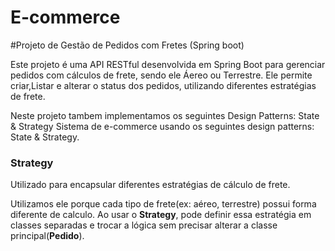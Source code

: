 # E-commerce

#Projeto de Gestão de Pedidos com Fretes (Spring boot)

Este projeto é uma API RESTful desenvolvida em Spring Boot para gerenciar pedidos
com cálculos de frete, sendo ele Áereo ou Terrestre. Ele permite criar,Listar e alterar 
o status dos pedidos, utilizando diferentes estratégias de frete.

Neste projeto tambem implementamos os seguintes Design Patterns: State & Strategy
Sistema de e-commerce usando os seguintes design patterns: State & Strategy.

### Strategy
Utilizado para encapsular diferentes estratégias de cálculo de frete.

Utilizamos ele porque cada tipo de frete(ex: aéreo, terrestre) possui forma diferente de calculo.
Ao usar o **Strategy**, pode definir essa estratégia em classes separadas e trocar a lógica  sem
precisar alterar a classe principal(**Pedido**).

